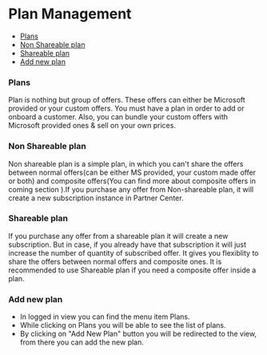 
# Plan Management  
<!-- TOC -->

* [Plans](/docs/Plan-Management.md#plans)  
* [Non Shareable plan](/docs/Plan-Management.md#non-shareable-plan)  
* [Shareable plan](/docs/Plan-Management.md#shareable-plan)  
* [Add new plan](/docs/Plan-Management.md#add-new-plan)  
<!-- TOC -->  
### Plans  
Plan is nothing but group of offers. These offers can either be Microsoft provided or your custom offers. You must have a plan in order to add or onboard a customer. Also, you can bundle your custom offers with Microsoft provided ones & sell on your own prices.  

### Non Shareable plan  
Non shareable plan is a simple plan, in which you can't share the offers between normal offers(can be either MS provided, your custom made offer or both) and composite offers(You can find more about composite offers in coming section ).If you purchase any offer from Non-shareable plan, it will create a new subscription instance in Partner Center.
### Shareable plan  
If you purchase any offer from a shareable plan it will create a new subscription. But in case, if you already have that subscription it will just increase the number of quantity of subscribed offer. It gives you flexiblity to share the offers between  normal offers and composite ones. It is recommended to use Shareable plan if you need a composite offer inside a plan.
### Add new plan  
* In logged in view you can find the menu item Plans.
* While clicking on Plans you will be able to see the list of plans.  
* By clicking on "Add New Plan" button you will be redirected to the view, from there you can add the new plan.  


